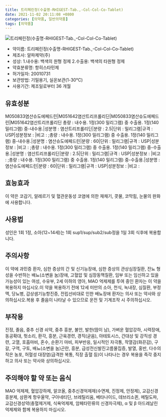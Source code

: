 ```yaml
---
title: 트리페린정(수출명-RHIGEST-Tab.,-Col-Col-Co-Tablet)
date: 2021-11-02 20:11:08 +0800
categories: [의약품, 일반의약품]
tags: [의약품]
---
```

![트리페린정(수출명-RHIGEST-Tab.,-Col-Col-Co-Tablet)](https://nedrug.mfds.go.kr/pbp/cmn/itemImageDownload/151706763859300038)

- 약이름: 트리페린정(수출명-RHIGEST-Tab.,-Col-Col-Co-Tablet)
- 제조사: 알파제약(주)
- 성상: 1.내수용: 백색의 원형 정제
2.수출용: 백색의 타원형 정제
- 약효분류명: 항히스타민제
- 허가일자: 20010731
- 보관방법: 기밀용기, 실온보관(1-30℃)
- 사용기간: 제조일로부터 36 개월
## 유효성분
M050833염산슈도에페드린|M051642염산트리프롤리딘|M050833염산슈도에페드린|M051642염산트리프롤리딘
총량 : 내수용. 1정(300 밀리그램) 중
수출용. 1정(140 밀리그램) 중-내수용.|성분명 : 염산트리프롤리딘|분량 : 2.5|단위 : 밀리그램|규격 : USP|성분정보 : |비고 : ;총량 : 내수용. 1정(300 밀리그램) 중
수출용. 1정(140 밀리그램) 중-내수용.|성분명 : 염산슈도에페드린|분량 : 60|단위 : 밀리그램|규격 : USP|성분정보 : |비고 : ;총량 : 내수용. 1정(300 밀리그램) 중
수출용. 1정(140 밀리그램) 중-수출용.|성분명 : 염산트리프롤리딘|분량 : 2.5|단위 : 밀리그램|규격 : USP|성분정보 : |비고 : ;총량 : 내수용. 1정(300 밀리그램) 중
수출용. 1정(140 밀리그램) 중-수출용.|성분명 : 염산슈도에페드린|분량 : 60|단위 : 밀리그램|규격 : USP|성분정보 : |비고 :
## 효능효과
이 약은 코감기, 알레르기 및 혈관운동성 코염에 의한 재채기, 콧물, 코막힘, 눈물의 완화에 사용합니다.
## 사용법
성인은 1회 1정, 소아(12~14세)는 1회 sup1/sup/sub2/sub정을 1일 3회 식후에 복용합니다.
## 주의사항
이 약에 과민증 환자, 심한 증상의 간 및 신기능장애, 심한 증상의 관상심장질환, 잔뇨 형성을 수반하는 배뇨(소변을 눔)장애, 고혈압 및 심장동맥질환, 임부 또는 임신하고 있을 가능성이 있는 여성, 수유부, 2세 이하의 영아, MAO 억제제를 투여 중인 환자는 이 약을 복용하지 마십시오.이 약을 복용하기 전에 12세 미만의 소아, 천식, 녹내장, 심질환, 부정맥, 당뇨병, 갑상샘기능항진증, 전립선비대로 인한 배뇨장애 환자는 의사 또는 약사와 상의하십시오.복용 후 졸음이 나타날 수 있으므로 운전 및 기계조작 시 주의하십시오.
## 부작용
진정, 졸음, 중추 신경 쇠약, 중추 흥분, 불안, 발한(땀이 남), 가벼운 혈압강하, 시력장애, 동공확대, 헛소리, 환각, 흥분, 근육경련, 경직(굳음), 아테토시스, 간대상 및 강직성 경련, 고열, 호흡마비, 혼수, 순환기 마비, 피부반응, 일시적인 자극통, 작열감(화끈감), 구갈, 구역, 구토, 배뇨(소변을 눔)곤란, 흥분, 급성전신발진고름물집증, 발열, 홍반, 다수의 작은 농포, 허혈성 대장염(급격한 복통, 직장 출혈 등)이 나타나는 경우 복용을 즉각 중지하고 의사 또는 약사와 상의하십시오.
## 주의해야 할 약 또는 음식
MAO 억제제, 혈압강하제, 알코올, 중추신경억제제(수면제, 진정제, 안정제), 교감신경흥분제, 삼환계 항우울약, 구아네티딘, 브레틸리움, 베타나이드, 데브리소퀸, 메틸도파, 교감신경성약(충혈제거제, 식욕억제제, 암페타민류의 신경자극제), α 및 β 아드레날린 억제제와 함께 복용하지 마십시오.
